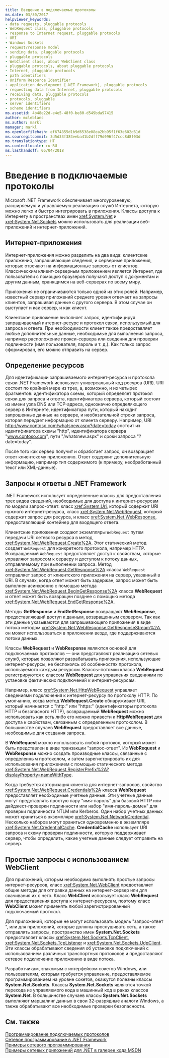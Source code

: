 ```yaml
---
title: Введение в подключаемые протоколы
ms.date: 03/30/2017
helpviewer_keywords:
- data requests, pluggable protocols
- WebRequest class, pluggable protocols
- response to Internet request, pluggable protocols
- URI
- Windows Sockets
- request/response model
- sending data, pluggable protocols
- pluggable protocols
- WebClient class, about WebClient class
- pluggable protocols, about pluggable protocols
- Internet, pluggable protocols
- path identifiers
- Uniform Resource Identifier
- application development [.NET Framework], pluggable protocols
- requesting data from Internet, pluggable protocols
- receiving data, pluggable protocols
- protocols, pluggable
- server identifiers
- scheme identifiers
ms.assetid: 4b48e22d-e4e5-48f0-be80-d549bda97415
author: mcleblanc
ms.author: markl
manager: markl
ms.openlocfilehash: ef674855d1b9d6538e08ea2bb95f1f63e602d61d
ms.sourcegitcommit: 3d5d33f384eeba41b2dff79d096f47ccc8d8f03d
ms.translationtype: HT
ms.contentlocale: ru-RU
ms.lasthandoff: 05/04/2018
---
```

# <a name="introducing-pluggable-protocols"></a>Введение в подключаемые протоколы
Microsoft .NET Framework обеспечивает многоуровневую, расширяемую и управляемую реализацию служб Интернета, которую можно легко и быстро интегрировать в приложения. Классы доступа к Интернету в пространствах имен <xref:System.Net> и <xref:System.Net.Sockets> можно использовать для реализации веб-приложений и интернет-приложений.  
  
## <a name="internet-applications"></a>Интернет-приложения  
 Интернет-приложения можно разделить на два вида: клиентские приложения, запрашивающие сведения, и серверные приложения, которые отвечают на информационные запросы от клиентов. Классическим клиент-серверным приложением является Интернет, где пользователи с помощью браузеров получают доступ к документам и другим данным, хранящимся на веб-серверах по всему миру.  
  
 Приложения не ограничиваются только одной из этих ролей. Например, известный сервер приложений среднего уровня отвечает на запросы клиентов, запрашивая данные с другого сервера. В этом случае он выступает и как сервер, и как клиент.  
  
 Клиентское приложение выполняет запрос, идентифицируя запрашиваемый интернет-ресурс и протокол связи, используемый для запроса и ответа. При необходимости клиент также предоставляет любые дополнительные данные, необходимые для выполнения запроса, например расположение прокси-сервера или сведения для проверки подлинности (имя пользователя, пароль и т. д.). Как только запрос сформирован, его можно отправить на сервер.  
  
## <a name="identifying-resources"></a>Определение ресурсов  
 Для идентификации запрашиваемого интернет-ресурса и протокола связи .NET Framework использует универсальный код ресурса (URI). URI состоит по крайней мере из трех, а, возможно, и из четырех фрагментов: идентификатора схемы, который определяет протокол связи для запроса и ответа, идентификатора сервера, который состоит из имени узла DNS или TCP-адреса, однозначно определяющего сервер в Интернете, идентификатора пути, который находит запрошенные данные на сервере, и необязательной строки запроса, которая передает информацию от клиента серверу. Например, URI http://www.contoso.com/whatsnew.aspx?date=today состоит из идентификатора схемы "http", идентификатора сервера "www.contoso.com", пути "/whatsnew.aspx" и сроки запроса "?date=today".  
  
 После того как сервер получит и обработает запрос, он возвращает ответ клиентскому приложению. Ответ содержит дополнительную информацию, например тип содержимого (к примеру, необработанный текст или XML-данные).  
  
## <a name="requests-and-responses-in-the-net-framework"></a>Запросы и ответы в .NET Framework  
 .NET Framework использует определенные классы для предоставления трех видов сведений, необходимые для доступа к интернет-ресурсам по модели запрос-ответ: класс <xref:System.Uri>, который содержит URI нужного интернет-ресурса, класс <xref:System.Net.WebRequest>, который содержит запрос для ресурса, и класс <xref:System.Net.WebResponse>, предоставляющий контейнер для входящего ответа.  
  
 Клиентские приложения создают экземпляры `WebRequest` путем передачи URI сетевого ресурса в метод <xref:System.Net.WebRequest.Create%2A>. Этот статический метод создает `WebRequest` для конкретного протокола, например HTTP. Возвращаемый `WebRequest` предоставляет доступ к свойствам, которые управляют запросом к серверу и доступом к потоку данных, отправляемому при выполнении запроса. Метод <xref:System.Net.WebRequest.GetResponse%2A> класса `WebRequest` отправляет запрос от клиентского приложения на сервер, указанный в URI. В случаях, когда ответ может быть задержан, запрос может быть выполнен асинхронно с помощью метода <xref:System.Net.WebRequest.BeginGetResponse%2A> класса **WebRequest** и ответ может быть возвращен позднее с помощью метода <xref:System.Net.WebRequest.EndGetResponse%2A>.  
  
 Методы **GetResponse** и **EndGetResponse** возвращают **WebResponse**, предоставляющий доступ к данным, возвращенным сервером. Так как эти данные указываются для запрашивающего приложения в виде потока методом <xref:System.Net.WebResponse.GetResponseStream%2A>, он может использоваться в приложении везде, где поддерживаются потоки данных.  
  
 Классы **WebRequest** и **WebResponse** являются основой для подключаемых протоколов — они представляют реализацию сетевых служб, которые позволяют разрабатывать приложения, использующие интернет-ресурсы, не беспокоясь об особенностях протокола, используемого каждым ресурсом. Классы-потомки класса **WebRequest** регистрируются с классом **WebRequest** для управления сведениями по установке фактических подключений к интернет-ресурсам.  
  
 Например, класс <xref:System.Net.HttpWebRequest> управляет сведениями подключения к интернет-ресурсу по протоколу HTTP. По умолчанию, когда метод **WebRequest.Create** обнаруживает URI, который начинается с "http:" или "https:" (идентификаторы протокола HTTP и безопасного HTTP), возвращаемый **WebRequest** можно использовать как есть либо его можно привести к **HttpWebRequest** для доступа к свойствам, связанным с определенным протоколом. В большинстве случаев **WebRequest** предоставляет все данные, необходимые для создания запроса.  
  
 В **WebRequest** можно использовать любой протокол, который может быть представлен в виде транзакции "запрос-ответ". Из **WebRequest** и **WebResponse** можно создать производные классы, связанные с определенным протоколом, и затем зарегистрировать их для использования приложением с помощью статического метода <xref:System.Net.WebRequest.RegisterPrefix%2A?displayProperty=nameWithType>.  
  
 Когда требуется авторизация клиента для интернет-запросов, свойство <xref:System.Net.WebRequest.Credentials%2A> класса **WebRequest** предоставляет необходимые учетные данные. Эти учетные данные могут представлять простую пару "имя-пароль" для базовой HTTP или дайджест-проверки подлинности или набор "имя-пароль-домен" для проверки подлинности NTLM или Kerberos. Один набор учетных данных может храниться в экземпляре <xref:System.Net.NetworkCredential>. Несколько наборов могут храниться одновременно в экземпляре <xref:System.Net.CredentialCache>. **CredentialCache** использует URI запроса и схему проверки подлинности, которую поддерживает сервер, чтобы определить, какие учетные данные следует отправить на сервер.  
  
## <a name="simple-requests-with-webclient"></a>Простые запросы с использованием WebClient  
 Для приложений, которым необходимо выполнять простые запросы интернет-ресурсов, класс <xref:System.Net.WebClient> предоставляет общие методы для отправки данных на интернет-сервер или для скачивания их с него. Класс **WebClient** использует класс **WebRequest** для предоставления доступа к интернет-ресурсам, поэтому класс **WebClient** может применять любой зарегистрированный подключаемый протокол.  
  
 Для приложений, которые не могут использовать модель "запрос-ответ ", или для приложений, которые должны прослушивать сеть, а также отправлять запросы, пространство имен **System.Net.Sockets** предоставляет классы <xref:System.Net.Sockets.TcpClient>, <xref:System.Net.Sockets.TcpListener> и <xref:System.Net.Sockets.UdpClient>. Эти классы обрабатывают сведения об установке подключений с использованием различных транспортных протоколов и предоставляют сетевое подключение приложению в виде потока.  
  
 Разработчикам, знакомым с интерфейсом сокетов Windows, или пользователям, которым требуется управление, предоставляемое программированием на уровне сокетов, окажутся полезны классы **System.Net.Sockets**. Классы **System.Net.Sockets** являются точкой перехода из управляемого кода в машинный код в раках классов **System.Net**. В большинстве случаев классы **System.Net.Sockets** выполняют маршалинг данных в свои 32-разрядные аналоги Windows, а также обрабатывают все необходимые проверки безопасности.  
  
## <a name="see-also"></a>См. также  
 [Программирование подключаемых протоколов](../../../docs/framework/network-programming/programming-pluggable-protocols.md)  
 [Сетевое программирование в .NET Framework](../../../docs/framework/network-programming/index.md)  
 [Примеры сетевого программирования](../../../docs/framework/network-programming/network-programming-samples.md)  
 [Примеры сетевых приложений для .NET в галерее кода MSDN](http://code.msdn.microsoft.com/Wiki/View.aspx?ProjectName=nclsamples)
